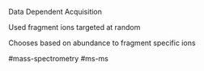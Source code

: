 Data Dependent Acquisition

Used fragment ions targeted at random

Chooses based on abundance to fragment specific ions


#mass-spectrometry #ms-ms 
